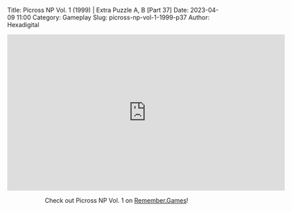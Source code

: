 Title: Picross NP Vol. 1 (1999) | Extra Puzzle A, B [Part 37]
Date: 2023-04-09 11:00
Category: Gameplay
Slug: picross-np-vol-1-1999-p37
Author: Hexadigital

<center><iframe src="https://www.youtube.com/embed/3b-Iaf9vA1g?feature=oembed" allow="accelerometer; autoplay; encrypted-media; gyroscope; picture-in-picture" width="640" height="360" frameborder="0"></iframe>

Check out Picross NP Vol. 1 on [Remember.Games](https://remember.games/game/6791/picross-np-vol-1/)!</center>